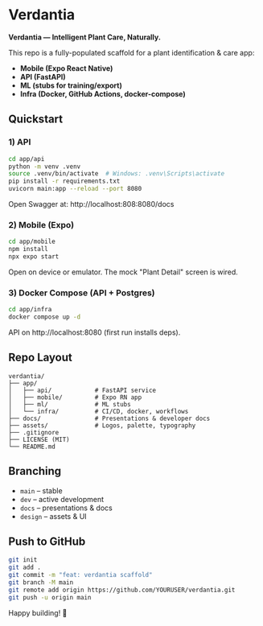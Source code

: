# Verdantia

**Verdantia — Intelligent Plant Care, Naturally.**

This repo is a fully-populated scaffold for a plant identification & care app:
- **Mobile (Expo React Native)**
- **API (FastAPI)**
- **ML (stubs for training/export)**
- **Infra (Docker, GitHub Actions, docker-compose)**

## Quickstart

### 1) API
```bash
cd app/api
python -m venv .venv
source .venv/bin/activate  # Windows: .venv\Scripts\activate
pip install -r requirements.txt
uvicorn main:app --reload --port 8080
```
Open Swagger at: http://localhost:808:8080/docs

### 2) Mobile (Expo)
```bash
cd app/mobile
npm install
npx expo start
```
Open on device or emulator. The mock "Plant Detail" screen is wired.

### 3) Docker Compose (API + Postgres)
```bash
cd app/infra
docker compose up -d
```
API on http://localhost:8080 (first run installs deps).

## Repo Layout
```
verdantia/
├── app/
│   ├── api/            # FastAPI service
│   ├── mobile/         # Expo RN app
│   ├── ml/             # ML stubs
│   └── infra/          # CI/CD, docker, workflows
├── docs/               # Presentations & developer docs
├── assets/             # Logos, palette, typography
├── .gitignore
├── LICENSE (MIT)
└── README.md
```

## Branching
- `main` – stable
- `dev` – active development
- `docs` – presentations & docs
- `design` – assets & UI

## Push to GitHub
```bash
git init
git add .
git commit -m "feat: verdantia scaffold"
git branch -M main
git remote add origin https://github.com/YOURUSER/verdantia.git
git push -u origin main
```

Happy building! 🌿
